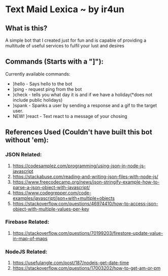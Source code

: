 # Text Maid Lexica ~ by ir4un
<!-- <img src="https://github.com/Sia-WRWD/Baby-Ghost-MelbHack/blob/main/assets/hungry.png" alt="avatar.png"> -->

## What is this?
A simple bot that I created just for fun and is capable of providing a multitude of useful services to fulfil your lust and desires

## Commands (Starts with a "]"):
Currently available commands:
- }hello - Says hello to the bot
- }ping - request ping from the bot
- }check - tells you what day it is and if we have a holiday(*does not include public holidays)
- }spank - Spanks a user by sending a response and a gif to the target user.
- NEW! }react - Text react to a message of your chosing

## References Used (Couldn't have built this bot without 'em):

### JSON Related:
1. https://codesamplez.com/programming/using-json-in-node-js-javascript
2. https://stackabuse.com/reading-and-writing-json-files-with-node-js/
3. https://www.freecodecamp.org/news/json-stringify-example-how-to-parse-a-json-object-with-javascript/
4. https://www.codegrepper.com/code-examples/javascript/json+with+multiple+objects
5. https://stackoverflow.com/questions/46974410/how-to-access-json-object-with-multiple-values-per-key

### Firebase Related:
1. https://stackoverflow.com/questions/70199203/firestore-update-value-in-map-of-maps

### NodeJS Related: 
1. https://usefulangle.com/post/187/nodejs-get-date-time
2. https://stackoverflow.com/questions/17003202/how-to-get-am-or-pm



